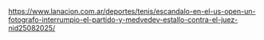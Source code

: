 https://www.lanacion.com.ar/deportes/tenis/escandalo-en-el-us-open-un-fotografo-interrumpio-el-partido-y-medvedev-estallo-contra-el-juez-nid25082025/